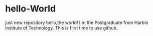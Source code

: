 # hello-World
just new repository
hello,the world!
I'm the Postgraduate from Harbin Institute of Technology. This is first time to use github.
